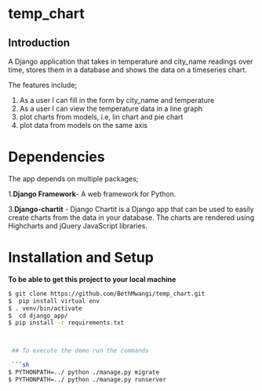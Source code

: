# temp_chart
## Introduction
A Django application that takes in temperature and city_name readings over time, stores them in a database and shows the data on a timeseries chart.


 The features include;
 
 1. As a user I can fill in the form by city_name and temperature
 2. As a user I can view the temperature data in a line graph
 3. plot charts from models, i.e, lin chart and pie chart
 4. plot data from models on the same axis

 

 # Dependencies
 The app depends on multiple packages;

   1.**Django Framework**- A web framework for Python. 
 
   3.**Django-chartit** - Django Chartit is a Django app that can be used to easily create charts from the  data in your database. The charts are rendered using Highcharts and jQuery JavaScript libraries.
  
# Installation and Setup

**To be able to get this project to your local machine**


```sh
$ git clone https://github.com/BethMwangi/temp_chart.git
$  pip install virtual env
$ . venv/bin/activate
$  cd django_app/
$ pip install -r requirements.txt



 ## To execute the demo run the commands

 ```sh
$ PYTHONPATH=../ python ./manage.py migrate
$ PYTHONPATH=../ python ./manage.py runserver

